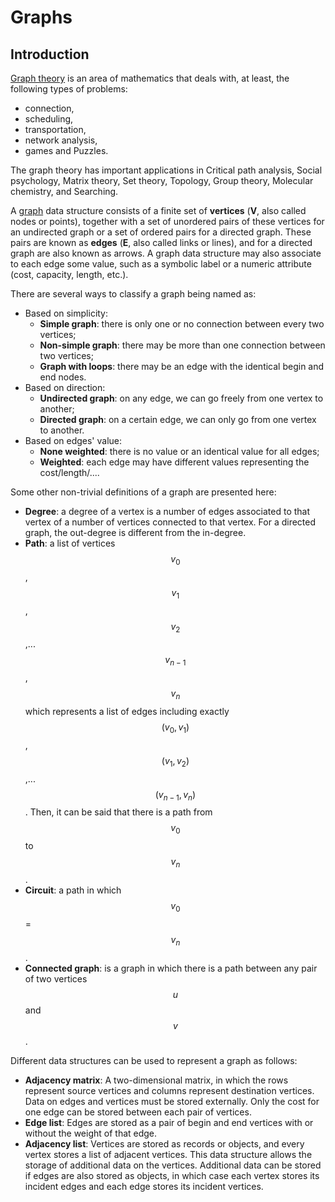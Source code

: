 # Graphs

## Introduction
[Graph theory](https://en.wikipedia.org/wiki/Graph_theory) is an area of mathematics that deals with, at least, the following types of problems:

- connection, 
- scheduling, 
- transportation, 
- network analysis,
- games and Puzzles. 

The graph theory has important applications in Critical path analysis, Social psychology, Matrix theory, Set theory, Topology, Group theory, Molecular chemistry, and Searching.

A [graph](https://en.wikipedia.org/wiki/Graph_(abstract_data_type)) data structure consists of a finite set of **vertices** (**V**, also called nodes or points), together with a set of unordered pairs of these vertices for an undirected graph or a set of ordered pairs for a directed graph. These pairs are known as **edges** (**E**, also called links or lines), and for a directed graph are also known as arrows. A graph data structure may also associate to each edge some value, such as a symbolic label or a numeric attribute (cost, capacity, length, etc.).

There are several ways to classify a graph being named as:
- Based on simplicity:
  - **Simple graph**: there is only one or no connection between every two vertices;
  - **Non-simple graph**: there may be more than one connection between two vertices;
  - **Graph with loops**: there may be an edge with the identical begin and end nodes.
- Based on direction:
  - **Undirected graph**: on any edge, we can go freely from one vertex to another;
  - **Directed graph**: on a certain edge, we can only go from one vertex to another.
- Based on edges' value:
  - **None weighted**: there is no value or an identical value for all edges;
  - **Weighted**: each edge may have different values representing the cost/length/.... 

Some other non-trivial definitions of a graph are presented here:
- **Degree**: a degree of a vertex is a number of edges associated to that vertex of a number of vertices connected to that vertex. For a directed graph, the out-degree is different from the in-degree.
- **Path**: a list of vertices $$v_{0}$$, $$v_{1}$$, $$v_{2}$$,... $$v_{n-1}$$, $$v_{n}$$ which represents a list of edges including exactly $$(v_{0}, v_{1})$$, $$(v_{1}, v_{2})$$,... $$(v_{n-1}, v_{n})$$. Then, it can be said that there is a path from $$v_{0}$$ to $$v_{n}$$.
- **Circuit**: a path in which $$v_{0}$$ = $$v_{n}$$.
- **Connected graph**: is a graph in which there is a path between any pair of two vertices $$u$$ and $$v$$.


Different data structures can be used to represent a graph as follows:
- **Adjacency matrix**: A two-dimensional matrix, in which the rows represent source vertices and columns represent destination vertices. Data on edges and vertices must be stored externally. Only the cost for one edge can be stored between each pair of vertices.
- **Edge list**: Edges are stored as a pair of begin and end vertices with or without the weight of that edge.
- **Adjacency list**: Vertices are stored as records or objects, and every vertex stores a list of adjacent vertices. This data structure allows the storage of additional data on the vertices. Additional data can be stored if edges are also stored as objects, in which case each vertex stores its incident edges and each edge stores its incident vertices.
